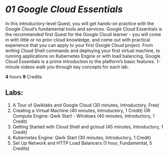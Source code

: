# ***01 Google Cloud Essentials***

In this introductory-level Quest, you will get hands-on practice with the Google Cloud’s fundamental tools and services. Google Cloud Essentials is the recommended first Quest for the Google Cloud learner - you will come in with little or no prior cloud knowledge, and come out with practical experience that you can apply to your first Google Cloud project. From writing Cloud Shell commands and deploying your first virtual machine, to running applications on Kubernetes Engine or with load balancing, Google Cloud Essentials is a prime introduction to the platform’s basic features. 1-minute videos walk you through key concepts for each lab.

**4** hours
**9** Credits

## Labs:
 1. A Tour of Qwiklabs and Google Cloud (30 minutes, Introductory, Free)
 2. Creating a Virtual Machine (40 minutes, Introductory, 1 Credit)
    OR
    Compute Engine: Qwik Start - Windows (40 minutes, Introductory, 1 Credit)
 3. Getting Started with Cloud Shell and gcloud (45 minutes, Introductory, 1 Credit)
 4. Kubernetes Engine: Qwik Start (30 minutes, Introductory, 1 Credit)
 5. Set Up Network and HTTP Load Balancers (1 hour, Fundamental, 5 Credits)